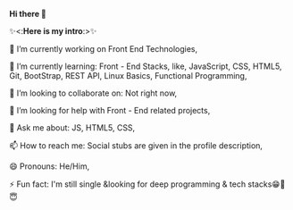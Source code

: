 **Hi there 👋**

✨<:**Here is my intro**:>✨

🔭 I’m currently working on Front End Technologies,

🌱 I’m currently learning: Front - End Stacks, like, JavaScript, CSS, HTML5, Git, BootStrap, REST API, Linux Basics, Functional Programming,

👯 I’m looking to collaborate on: Not right now,

🤔 I’m looking for help with Front - End related projects,

💬 Ask me about: JS, HTML5, CSS,

📫 How to reach me: Social stubs are given in the profile description,

😄 Pronouns: He/Him,

⚡ Fun fact: I'm still single &looking for deep programming & tech stacks😁🌝😇
